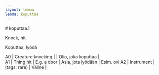 ```yaml
---
layout: lemma
lemma: koputtaa
---
```


<div class="sense">
# <span class="sensename">koputtaa.1</span>

<span class="description">Knock, hit</span>

<span class="description">Koputtaa, lyödä</span>

A0 | Creature knocking |   | Olio, joka koputtaa |  
A1 | Thing hit | E.g. a door | Asia, jota lyödään | Esim. ovi
A2 | Instrument | (tags: rare) | Väline |  

</div>

